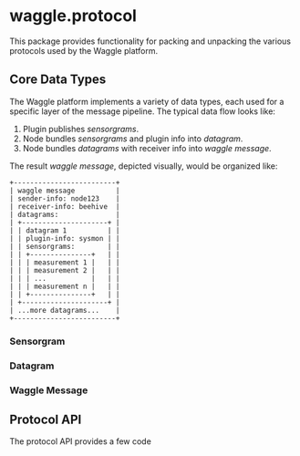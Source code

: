 # waggle.protocol

This package provides functionality for packing and unpacking the various
protocols used by the Waggle platform.

## Core Data Types

The Waggle platform implements a variety of data types, each used for a specific
layer of the message pipeline. The typical data flow looks like:

1. Plugin publishes *sensorgrams*.
2. Node bundles *sensorgrams* and plugin info into *datagram*.
3. Node bundles *datagrams* with receiver info into *waggle message*.

The result *waggle message*, depicted visually, would be organized like:

```
+-------------------------+
| waggle message          |
| sender-info: node123    |
| receiver-info: beehive  |
| datagrams:              |
| +---------------------+ |
| | datagram 1          | |
| | plugin-info: sysmon | |
| | sensorgrams:        | |
| | +---------------+   | |
| | | measurement 1 |   | |
| | | measurement 2 |   | |
| | | ...           |   | |
| | | measurement n |   | |
| | +---------------+   | |
| +---------------------+ |
| ...more datagrams...    |
+-------------------------+
```

### Sensorgram

### Datagram

### Waggle Message

## Protocol API

The protocol API provides a few code
